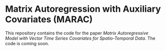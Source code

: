 # Matrix Autoregression with Auxiliary Covariates (MARAC)

This repository contains the code for the paper *Matrix Autoregressive Model with Vector Time Series Covariates for Spatio-Temporal Data*. The code is coming soon.
